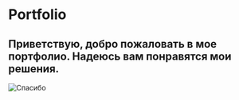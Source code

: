 # Portfolio

## Приветcтвую, добро пожаловать в мое портфолио. Надеюсь вам понравятся мои решения.
![Спасибо](https://image.api.playstation.com/cdn/EP0700/CUSA04909_00/znn2iwtVLx6FDfJiPC8SzJtRGdQBq6Kr.jpg)
